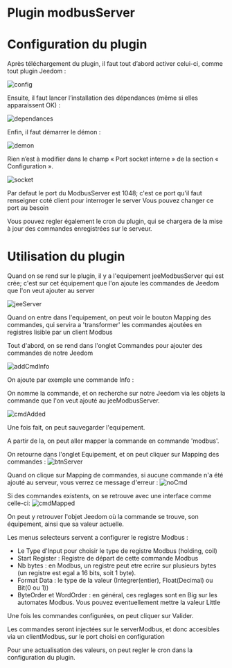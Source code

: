 # Plugin modbusServer


# Configuration du plugin

Après téléchargement du plugin, il faut tout d’abord activer celui-ci, comme tout plugin Jeedom :

![config](../images/ModbusServerActiv.png)

Ensuite, il faut lancer l’installation des dépendances (même si elles apparaissent OK) :

![dependances](../images/ModbusServerDep.png)

Enfin, il faut démarrer le démon :

![demon](../images/ModbusServerDemon.png)

Rien n’est à modifier dans le champ « Port socket interne » de la section « Configuration ».

![socket](../images/ModbusServerConfig.png)

Par defaut le port du ModbusServer est 1048; c'est ce port qu'il faut renseigner coté client pour interroger le server
Vous pouvez changer ce port au besoin

Vous pouvez regler également le cron du plugin, qui se chargera de la mise à jour des commandes enregistrées sur le serveur. 



# Utilisation du plugin

Quand on se rend sur le plugin, il y a l'equipement jeeModbusServer qui est crée; c'est sur cet équipement que l'on ajoute les commandes de Jeedom que l'on veut ajouter au server

![jeeServer](../images/ModbusServerEqLogicServer.png)


Quand on entre dans l'equipement, on peut voir le bouton Mapping des commandes, qui servira a 'transformer' les commandes ajoutées en registres lisible par un client Modbus


Tout d'abord, on se rend dans l'onglet Commandes pour ajouter des commandes de notre Jeedom

![addCmdInfo](../images/ModbusServerAddCmdInfo.png)


On ajoute par exemple une commande Info :

On nomme la commande, et on recherche sur notre Jeedom via les objets la commande que l'on veut ajouté au jeeModbusServer. 

![cmdAdded](../images/ModbusServerCmdAdded.png)


Une fois fait, on peut sauvegarder l'equipement.



A partir de la, on peut aller mapper la commande en commande 'modbus'.

On retourne dans l'onglet Equipement, et on peut cliquer sur Mapping des commandes :
![btnServer](../images/ModbusServerBtnMapping.png)

Quand on clique sur Mapping de commandes, si aucune commande n'a été ajouté au serveur, vous verrez ce message d'erreur :
![noCmd](../images/ModbusServerNoCmd.png)


Si des commandes existents, on se retrouve avec une interface comme celle-ci:
![cmdMapped](../images/ModbusServerCmdMapped.png)

On peut y retrouver l'objet Jeedom où la commande se trouve, son équipement, ainsi que sa valeur actuelle. 

Les menus selecteurs servent a configurer le registre Modbus : 

- Le Type d'Input pour choisir le type de registre Modbus (holding, coil)
- Start Register : Registre de départ de cette commande Modbus
- Nb bytes : en Modbus, un registre peut etre ecrire sur plusieurs bytes (un registre est egal a 16 bits, soit 1 byte).
- Format Data : le type de la valeur (Integrer(entier), Float(Decimal) ou Bit(0 ou 1))
- ByteOrder et WordOrder : en général, ces reglages sont en Big sur les automates Modbus. Vous pouvez eventuellement mettre la valeur Little


Une fois les commandes configurées, on peut cliquer sur Valider. 

Les commandes seront injectées sur le serverModbus, et donc accesibles via un clientModbus, sur le port choisi en configuration


Pour une actualisation des valeurs, on peut regler le cron dans la configuration du plugin.


